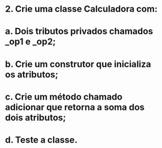 # 2. Crie uma classe Calculadora com: 
# a. Dois tributos privados chamados _op1 e _op2; 
# b. Crie um construtor que inicializa os atributos; 
# c. Crie um método chamado adicionar que retorna a soma dos dois atributos;
# d. Teste a classe. 
